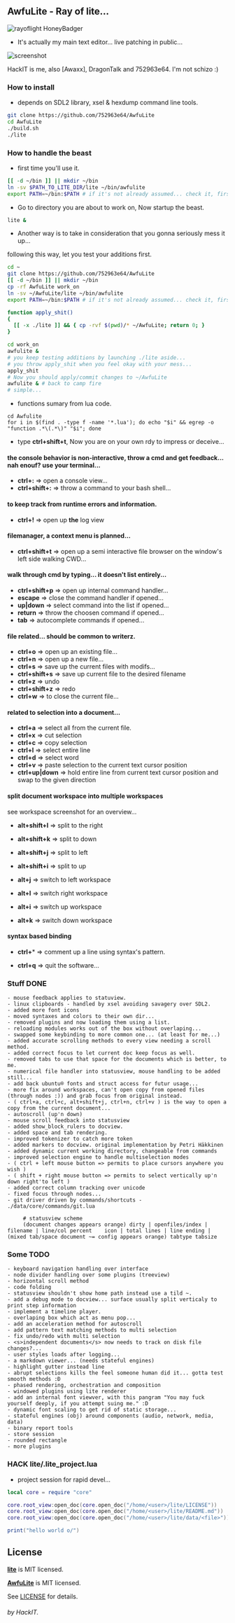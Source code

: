 ## AwfuLite - Ray of lite...

![rayoflight HoneyBadger](./BLIPPYPIXEL-RAYS_OF_LIGHT.PNG)

- It's actually my main text editor... live patching in public...

![screenshot](https://raw.githubusercontent.com/752963e64/AwfuLite/master/modern-screenshoot.png)

HackIT is me, also [Awaxx], DragonTalk and 752963e64. I'm not schizo :)

### How to install

- depends on SDL2 library, xsel & hexdump command line tools.

```bash
git clone https://github.com/752963e64/AwfuLite
cd AwfuLite
./build.sh
./lite
```

### How to handle the beast

- first time you'll use it.
```sh
[[ -d ~/bin ]] || mkdir ~/bin
ln -sv $PATH_TO_LITE_DIR/lite ~/bin/awfulite
export PATH=~/bin:$PATH # if it's not already assumed... check it, first...
```

- Go to directory you are about to work on, Now startup the beast.

```sh
lite &
```

- Another way is to take in consideration that you gonna seriously mess it up...

following this way, let you test your additions first.
```sh
cd ~
git clone https://github.com/752963e64/AwfuLite
[[ -d ~/bin ]] || mkdir ~/bin
cp -rf AwfuLite work_on
ln -sv ~/AwfuLite/lite ~/bin/awfulite
export PATH=~/bin:$PATH # if it's not already assumed... check it, first...

function apply_shit()
{
  [[ -x ./lite ]] && { cp -rvf $(pwd)/* ~/AwfuLite; return 0; }
}

cd work_on
awfulite &
# you keep testing additions by launching ./lite aside...
# you throw apply_shit when you feel okay with your mess...
apply_shit
# Now you should apply/commit changes to ~/AwfuLite
awfulite & # back to camp fire 
# simple...
```

- functions sumary from lua code.

```
cd Awfulite
for i in $(find . -type f -name '*.lua'); do echo "$i" && egrep -o "function .*\(.*\)" "$i"; done
```

- type **ctrl+shift+t**, Now you are on your own rdy to impress or deceive...

#### the console behavior is non-interactive, throw a cmd and get feedback... nah enouf? use your terminal...
- **ctrl+:** => open a console view...
- **ctrl+shift+:** => throw a command to your bash shell...

#### to keep track from runtime errors and information.
- **ctrl+!** => open up **the** log view

#### filemanager, a context menu is planned...
- **ctrl+shift+t** => open up a semi interactive file browser on the window's left side walking CWD...

#### walk through cmd by typing... it doesn't list entirely...
- **ctrl+shift+p** => open up internal command handler...
- **escape** => close the command handler if opened...
- **up|down** => select command into the list if opened...
- **return** => throw the choosen command if opened...
- **tab** => autocomplete commands if opened...

#### file related... should be common to writerz.
- **ctrl+o** => open up an existing file...
- **ctrl+n** => open up a new file...
- **ctrl+s** => save up the current files with modifs...
- **ctrl+shift+s** => save up current file to the desired filename
- **ctrl+z** => undo
- **ctrl+shift+z** => redo
- **ctrl+w** => to close the current file...

#### related to selection into a document...
- **ctrl+a** => select all from the current file.
- **ctrl+x** => cut selection
- **ctrl+c** => copy selection
- **ctrl+l** => select entire line
- **ctrl+d** => select word
- **ctrl+v** => paste selection to the current text cursor position
- **ctrl+up|down** => hold entire line from current text cursor position and swap to the given direction

#### split document workspace into multiple workspaces

see workspace screenshot for an overview...

- **alt+shift+l** => split to the right 
- **alt+shift+k** => split to down
- **alt+shift+j** => split to left
- **alt+shift+i** => split to up

- **alt+j** => switch to left workspace
- **alt+l** => switch right workspace
- **alt+i** => switch up workspace
- **alt+k** => switch down workspace


#### syntax based binding
- **ctrl+*** => comment up a line using syntax's pattern.

- **ctrl+q** => quit the software...



### Stuff DONE

```
- mouse feedback applies to statuview.
- linux clipboards - handled by xsel avoiding savagery over SDL2.
- added more font icons
- moved syntaxes and colors to their own dir...
- removed plugins and now loading them using a list.
- reloading modules works out of the box without overlaping...
- swapped some keybinding to more common one... (at least for me...)
- added accurate scrolling methods to every view needing a scroll method.
- added correct focus to let current doc keep focus as well.
- removed tabs to use that space for the documents which is better, to me.
- numerical file handler into statusview, mouse handling to be added still...
- add back ubuntu® fonts and struct access for futur usage...
- more fix around workspaces, can't open copy from opened files (through nodes :)) and grab focus from original instead.
- ( ctrl+a, ctrl+c, alt+shift+j, ctrl+n, ctrl+v ) is the way to open a copy from the current document...
- autoscroll (up'n down)
- mouse scroll feedback into statusview
- added show_block_rulers to docview.
- added space and tab rendering.
- improved tokenizer to catch more token
- added markers to docview. original implementation by Petri Häkkinen
- added dynamic current working directory, changeable from commands
- improved selection engine to handle multiselection modes
- ( ctrl + left mouse button => permits to place cursors anywhere you wish )
- ( shift + right mouse button => permits to select vertically up'n down right'to left )
- added correct column tracking over unicode
- fixed focus through nodes...
- git driver driven by commands/shortcuts - ./data/core/commands/git.lua
     
     # statusview scheme
     (document changes appears orange) dirty | openfiles/index | filename | line/col percent    icon | total lines | line ending | (mixed tab/space document ~= config appears orange) tabtype tabsize
```

### Some TODO

```
- keyboard navigation handling over interface
- node divider handling over some plugins (treeview)
- horizontal scroll method
- code folding
- statusview shouldn't show home path instead use a tild ~.
- add a debug mode to docview... surface usually split verticaly to print step information
- implement a timeline player.
- overlaping box which act as menu pop...
- add an acceleration method for autoscroll
- add pattern text matching methods to multi selection
- fix undo/redo with multi selection
- <s>independent documents</s> now needs to track on disk file changes?...
- user styles loads after logging...
- a markdown viewer... (needs stateful engines)
- highlight gutter instead line
- abrupt selections kills the feel someone human did it... gotta test smooth methods :Ð
- phased rendering, orchestration and composition
- windowed plugins using lite renderer
- add an internal font viewver, with this pangram "You may fuck yourself deeply, if you attempt suing me." :D
- dynamic font scaling to get rid of static storage...
- stateful engines (obj) around components (audio, network, media, data)
- binary report tools
- store session
- rounded rectangle
- more plugins
```

### HACK lite/.lite_project.lua

- project session for rapid devel...

```lua
local core = require "core"

core.root_view:open_doc(core.open_doc("/home/<user>/lite/LICENSE"))
core.root_view:open_doc(core.open_doc("/home/<user>/lite/README.md"))
core.root_view:open_doc(core.open_doc("/home/<user>/lite/data/<file>"))

print("hello world o/")
```

## License

**[lite](https://github.com/rxi/lite)** is MIT licensed.

**[AwfuLite](https://github.com/752963e64/AwfuLite)** is MIT licensed.

See [LICENSE](LICENSE) for details.

###### by HackIT.


